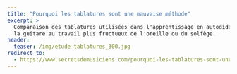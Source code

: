 ```yaml
---
title: "Pourquoi les tablatures sont une mauvaise méthode"
excerpt: >
  Comparaison des tablatures utilisées dans l'apprentissage en autodidacte de 
  la guitare au travail plus fructueux de l'oreille ou du solfège.
header:
  teaser: /img/etude-tablatures_300.jpg
redirect_to:
  - https://www.secretsdemusiciens.com/pourquoi-les-tablatures-sont-une-mauvaise-methode/
---
```

